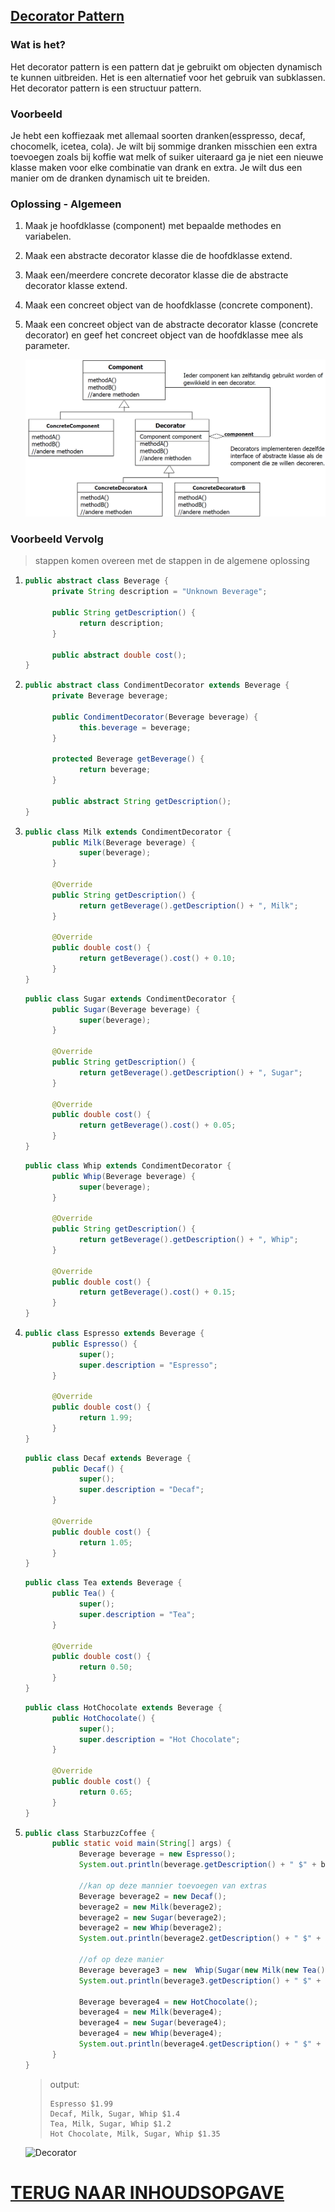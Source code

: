 ## [Decorator Pattern](https://www.youtube.com/watch?v=GCraGHx6gso&list=PLrhzvIcii6GNjpARdnO4ueTUAVR9eMBpc&index=3)

### Wat is het?

Het decorator pattern is een pattern dat je gebruikt om objecten dynamisch te kunnen uitbreiden. Het is een alternatief voor het gebruik van subklassen. Het decorator pattern is een structuur pattern.

### Voorbeeld

Je hebt een koffiezaak met allemaal soorten dranken(esspresso, decaf, chocomelk, icetea, cola). Je wilt bij sommige dranken misschien een extra toevoegen zoals bij koffie wat melk of suiker uiteraard ga je niet een nieuwe klasse maken voor elke combinatie van drank en extra. Je wilt dus een manier om de dranken dynamisch uit te breiden.

### Oplossing - Algemeen

1. Maak je hoofdklasse (component) met bepaalde methodes en variabelen.
2. Maak een abstracte decorator klasse die de hoofdklasse extend.
3. Maak een/meerdere concrete decorator klasse die de abstracte decorator klasse extend.
4. Maak een concreet object van de hoofdklasse (concrete component).
5. Maak een concreet object van de abstracte decorator klasse (concrete decorator) en geef het concreet object van de hoofdklasse mee als parameter.

   ![Decorator](Decorator.png)

### Voorbeeld Vervolg

> stappen komen overeen met de stappen in de algemene oplossing

1. ```java
   public abstract class Beverage {
         private String description = "Unknown Beverage";

         public String getDescription() {
               return description;
         }

         public abstract double cost();
   }
   ```

2. ```java
   public abstract class CondimentDecorator extends Beverage {
         private Beverage beverage;

         public CondimentDecorator(Beverage beverage) {
               this.beverage = beverage;
         }

         protected Beverage getBeverage() {
               return beverage;
         }

         public abstract String getDescription();
   }
   ```

3. ```java
   public class Milk extends CondimentDecorator {
         public Milk(Beverage beverage) {
               super(beverage);
         }

         @Override
         public String getDescription() {
               return getBeverage().getDescription() + ", Milk";
         }

         @Override
         public double cost() {
               return getBeverage().cost() + 0.10;
         }
   }
   ```

   ```java
   public class Sugar extends CondimentDecorator {
         public Sugar(Beverage beverage) {
               super(beverage);
         }

         @Override
         public String getDescription() {
               return getBeverage().getDescription() + ", Sugar";
         }

         @Override
         public double cost() {
               return getBeverage().cost() + 0.05;
         }
   }
   ```

   ```java
   public class Whip extends CondimentDecorator {
         public Whip(Beverage beverage) {
               super(beverage);
         }

         @Override
         public String getDescription() {
               return getBeverage().getDescription() + ", Whip";
         }

         @Override
         public double cost() {
               return getBeverage().cost() + 0.15;
         }
   }
   ```

4. ```java
   public class Espresso extends Beverage {
         public Espresso() {
               super();
               super.description = "Espresso";
         }

         @Override
         public double cost() {
               return 1.99;
         }
   }
   ```

   ```java
   public class Decaf extends Beverage {
         public Decaf() {
               super();
               super.description = "Decaf";
         }

         @Override
         public double cost() {
               return 1.05;
         }
   }
   ```

   ```java
   public class Tea extends Beverage {
         public Tea() {
               super();
               super.description = "Tea";
         }

         @Override
         public double cost() {
               return 0.50;
         }
   }
   ```

   ```java
   public class HotChocolate extends Beverage {
         public HotChocolate() {
               super();
               super.description = "Hot Chocolate";
         }

         @Override
         public double cost() {
               return 0.65;
         }
   }
   ```

5. ```java
   public class StarbuzzCoffee {
         public static void main(String[] args) {
               Beverage beverage = new Espresso();
               System.out.println(beverage.getDescription() + " $" + beverage.cost());

               //kan op deze mannier toevoegen van extras
               Beverage beverage2 = new Decaf();
               beverage2 = new Milk(beverage2);
               beverage2 = new Sugar(beverage2);
               beverage2 = new Whip(beverage2);
               System.out.println(beverage2.getDescription() + " $" + beverage2.cost());

               //of op deze manier
               Beverage beverage3 = new  Whip(Sugar(new Milk(new Tea())));
               System.out.println(beverage3.getDescription() + " $" + beverage3.cost());

               Beverage beverage4 = new HotChocolate();
               beverage4 = new Milk(beverage4);
               beverage4 = new Sugar(beverage4);
               beverage4 = new Whip(beverage4);
               System.out.println(beverage4.getDescription() + " $" + beverage4.cost());
         }
   }
   ```

   > output:
   >
   > ```
   > Espresso $1.99
   > Decaf, Milk, Sugar, Whip $1.4
   > Tea, Milk, Sugar, Whip $1.2
   > Hot Chocolate, Milk, Sugar, Whip $1.35
   > ```

   ![Decorator](Decorator2.png)

# [TERUG NAAR INHOUDSOPGAVE](../README.md)
